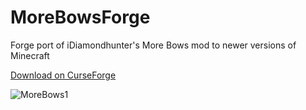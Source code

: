 # MoreBowsForge
Forge port of iDiamondhunter's More Bows mod to newer versions of Minecraft

[Download on CurseForge](https://www.curseforge.com/minecraft/mc-mods/spartan-weaponry-twilight-forest)

![MoreBows1](https://user-images.githubusercontent.com/31541291/232840426-c739ed84-5590-4a88-bd11-32b7dce86066.png)
